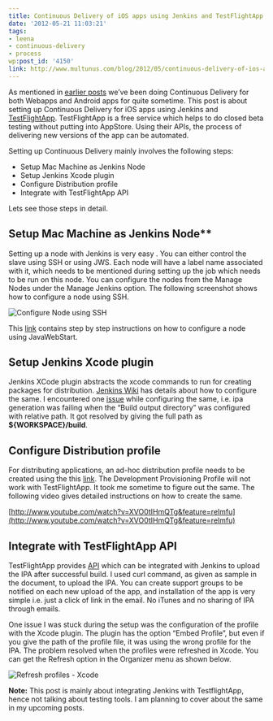 ```yaml
---
title: Continuous Delivery of iOS apps using Jenkins and TestFlightApp
date: '2012-05-21 11:03:21'
tags:
- leena
- continuous-delivery
- process
wp:post_id: '4150'
link: http://www.multunus.com/blog/2012/05/continuous-delivery-of-ios-apps-using-jenkins-and-testflightapp/
---
```


As mentioned in [earlier posts](http://www.multunus.com/blog/categories/continuous-delivery/) we’ve been doing Continuous Delivery for both Webapps and Android apps for quite sometime. This post is about setting up Continuous Delivery for iOS apps using Jenkins and 
[TestFlightApp](http://testflightapp.com). TestFlightApp is a free service which helps to do closed beta testing without putting into AppStore. Using their APIs, the process of delivering new versions of the app can be automated.

Setting up Continuous Delivery mainly involves the following steps:

- Setup Mac Machine as Jenkins Node
- Setup Jenkins Xcode plugin
- Configure Distribution profile
- Integrate with TestFlightApp API

Lets see those steps in detail.

## Setup Mac Machine as Jenkins Node**
Setting up a node with Jenkins is very easy . You can either control the slave using SSH or using JWS. Each node will have a label name associated with it, which needs to be mentioned during setting up the job which needs to be run on this node. You can configure the nodes from the Manage Nodes under the Manage Jenkins option. The following screenshot shows how to configure a node using SSH.

![Configure Node using SSH](https://s3.amazonaws.com/multunus-cdimages/jenkins_node.png)

This [link](https://wiki.jenkins-ci.org/display/JENKINS/Step+by+step+guide+to+set+up+master+and+slave+machines) contains step by step instructions on how to configure a node using JavaWebStart.


## Setup Jenkins Xcode plugin
Jenkins XCode plugin abstracts the xcode commands to run for creating packages for distribution. [Jenkins Wiki](https://wiki.jenkins-ci.org/display/JENKINS/Xcode+Plugin) has details about how to configure the same. I encountered one [issue](https://issues.jenkins-ci.org/browse/JENKINQS-12635?focusedCommentId=161518#comment-161518) while configuring the same, i.e. ipa generation was failing when the “Build output directory” was configured with relative path. It got resolved by giving the full path as 
**${WORKSPACE}/build**.

## Configure Distribution profile
For distributing applications, an ad-hoc distribution profile needs to be created using the this [link](https://developer.apple.com/ios/manage/provisioningprofiles/create.action?type=2). The Development Provisioning Profile will not work with TestFlightApp. It took me sometime to figure out the same. The following video gives detailed instructions on how to create the same.

[http://www.youtube.com/watch?v=XVO0tIHmQTg&feature=relmfu](http://www.youtube.com/watch?v=XVO0tIHmQTg&feature=relmfu)

## Integrate with TestFlightApp API

TestFlightApp provides [API](https://testflightapp.com/api/doc/) which can be integrated with Jenkins to upload the IPA after successful build. I used curl command, as given as sample in the document, to upload the IPA. You can create support groups to be notified on each new upload of the app, and installation of the app is very simple i.e. just a click of link in the email. No iTunes and no sharing of IPA through emails.

One issue I was stuck during the setup was the configuration of the profile with the Xcode plugin. The plugin has the option “Embed Profile”, but even if you give the path of the profile file, it was using the wrong profile for the IPA. The problem resolved when the profiles were refreshed in Xcode. You can get the Refresh option in the Organizer menu as shown below.

![Refresh profiles - Xcode](https://s3.amazonaws.com/multunus-cdimages/refresh_profiles_xcode.jpg)

**Note:** This post is mainly about integrating Jenkins with TestflightApp, hence not talking about testing tools. I am planning to cover about the same in my upcoming posts.
